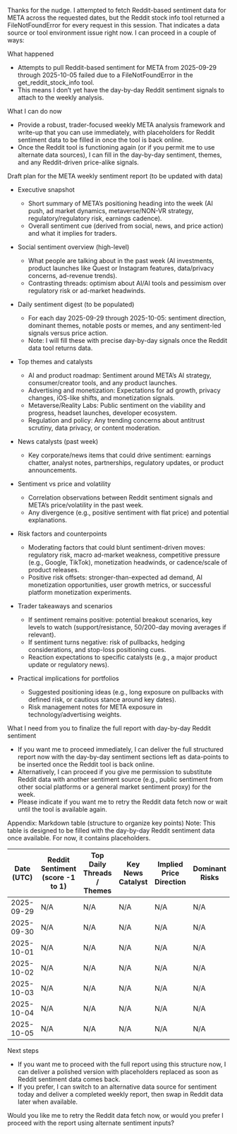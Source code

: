 Thanks for the nudge. I attempted to fetch Reddit-based sentiment data for META across the requested dates, but the Reddit stock info tool returned a FileNotFoundError for every request in this session. That indicates a data source or tool environment issue right now. I can proceed in a couple of ways:

What happened
- Attempts to pull Reddit-based sentiment for META from 2025-09-29 through 2025-10-05 failed due to a FileNotFoundError in the get_reddit_stock_info tool.
- This means I don’t yet have the day-by-day Reddit sentiment signals to attach to the weekly analysis.

What I can do now
- Provide a robust, trader-focused weekly META analysis framework and write-up that you can use immediately, with placeholders for Reddit sentiment data to be filled in once the tool is back online.
- Once the Reddit tool is functioning again (or if you permit me to use alternate data sources), I can fill in the day-by-day sentiment, themes, and any Reddit-driven price-alike signals.

Draft plan for the META weekly sentiment report (to be updated with data)
- Executive snapshot
  - Short summary of META’s positioning heading into the week (AI push, ad market dynamics, metaverse/NON-VR strategy, regulatory/regulatory risk, earnings cadence).
  - Overall sentiment cue (derived from social, news, and price action) and what it implies for traders.

- Social sentiment overview (high-level)
  - What people are talking about in the past week (AI investments, product launches like Quest or Instagram features, data/privacy concerns, ad-revenue trends).
  - Contrasting threads: optimism about AI/AI tools and pessimism over regulatory risk or ad-market headwinds.

- Daily sentiment digest (to be populated)
  - For each day 2025-09-29 through 2025-10-05: sentiment direction, dominant themes, notable posts or memes, and any sentiment-led signals versus price action.
  - Note: I will fill these with precise day-by-day signals once the Reddit data tool returns data.

- Top themes and catalysts
  - AI and product roadmap: Sentiment around META’s AI strategy, consumer/creator tools, and any product launches.
  - Advertising and monetization: Expectations for ad growth, privacy changes, iOS-like shifts, and monetization signals.
  - Metaverse/Reality Labs: Public sentiment on the viability and progress, headset launches, developer ecosystem.
  - Regulation and policy: Any trending concerns about antitrust scrutiny, data privacy, or content moderation.

- News catalysts (past week)
  - Key corporate/news items that could drive sentiment: earnings chatter, analyst notes, partnerships, regulatory updates, or product announcements.

- Sentiment vs price and volatility
  - Correlation observations between Reddit sentiment signals and META’s price/volatility in the past week.
  - Any divergence (e.g., positive sentiment with flat price) and potential explanations.

- Risk factors and counterpoints
  - Moderating factors that could blunt sentiment-driven moves: regulatory risk, macro ad-market weakness, competitive pressure (e.g., Google, TikTok), monetization headwinds, or cadence/scale of product releases.
  - Positive risk offsets: stronger-than-expected ad demand, AI monetization opportunities, user growth metrics, or successful platform monetization experiments.

- Trader takeaways and scenarios
  - If sentiment remains positive: potential breakout scenarios, key levels to watch (support/resistance, 50/200-day moving averages if relevant).
  - If sentiment turns negative: risk of pullbacks, hedging considerations, and stop-loss positioning cues.
  - Reaction expectations to specific catalysts (e.g., a major product update or regulatory news).

- Practical implications for portfolios
  - Suggested positioning ideas (e.g., long exposure on pullbacks with defined risk, or cautious stance around key dates).
  - Risk management notes for META exposure in technology/advertising weights.

What I need from you to finalize the full report with day-by-day Reddit sentiment
- If you want me to proceed immediately, I can deliver the full structured report now with the day-by-day sentiment sections left as data-points to be inserted once the Reddit tool is back online.
- Alternatively, I can proceed if you give me permission to substitute Reddit data with another sentiment source (e.g., public sentiment from other social platforms or a general market sentiment proxy) for the week.
- Please indicate if you want me to retry the Reddit data fetch now or wait until the tool is available again.

Appendix: Markdown table (structure to organize key points)
Note: This table is designed to be filled with the day-by-day Reddit sentiment data once available. For now, it contains placeholders.

| Date (UTC) | Reddit Sentiment (score -1 to 1) | Top Daily Threads / Themes | Key News Catalyst | Implied Price Direction | Dominant Risks | Trader Takeaway |
|------------|--------------------------------|------------------------------|-------------------|------------------------|----------------|-----------------|
| 2025-09-29 | N/A | N/A | N/A | N/A | N/A | N/A |
| 2025-09-30 | N/A | N/A | N/A | N/A | N/A | N/A |
| 2025-10-01 | N/A | N/A | N/A | N/A | N/A | N/A |
| 2025-10-02 | N/A | N/A | N/A | N/A | N/A | N/A |
| 2025-10-03 | N/A | N/A | N/A | N/A | N/A | N/A |
| 2025-10-04 | N/A | N/A | N/A | N/A | N/A | N/A |
| 2025-10-05 | N/A | N/A | N/A | N/A | N/A | N/A |

Next steps
- If you want me to proceed with the full report using this structure now, I can deliver a polished version with placeholders replaced as soon as Reddit sentiment data comes back.
- If you prefer, I can switch to an alternative data source for sentiment today and deliver a completed weekly report, then swap in Reddit data later when available.

Would you like me to retry the Reddit data fetch now, or would you prefer I proceed with the report using alternate sentiment inputs?